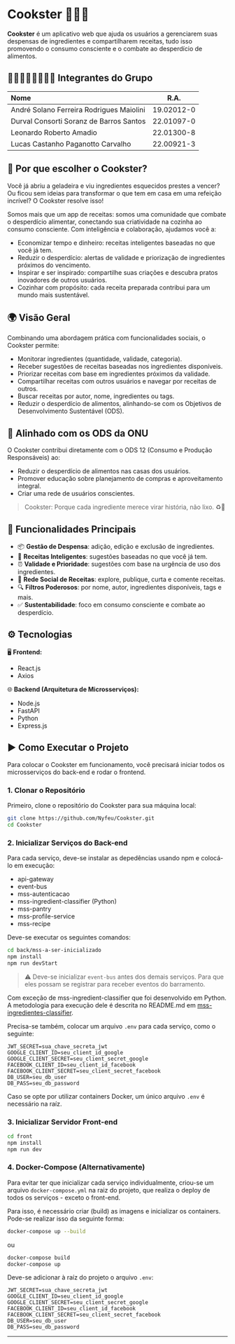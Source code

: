 # Cookster 👨🏻‍🍳

**Cookster** é um aplicativo web que ajuda os usuários a gerenciarem suas despensas de ingredientes e compartilharem receitas, tudo isso promovendo o consumo consciente e o combate ao desperdício de alimentos.

## 👨🏻‍👩🏻‍👦🏻‍👦🏻 Integrantes do Grupo

| Nome | R.A. |
|:---|:--:|
| André Solano Ferreira Rodrigues Maiolini | 19.02012-0 |
| Durval Consorti Soranz de Barros Santos  | 22.01097-0 |
| Leonardo Roberto Amadio | 22.01300-8 | 
| Lucas Castanho Paganotto Carvalho | 22.00921-3 | 

## 🌟 Por que escolher o Cookster?

Você já abriu a geladeira e viu ingredientes esquecidos prestes a vencer? Ou ficou sem ideias para transformar o que tem em casa em uma refeição incrível? O Cookster resolve isso!

Somos mais que um app de receitas: somos uma comunidade que combate o desperdício alimentar, conectando sua criatividade na cozinha ao consumo consciente. Com inteligência e colaboração, ajudamos você a:

- Economizar tempo e dinheiro: receitas inteligentes baseadas no que você já tem.
- Reduzir o desperdício: alertas de validade e priorização de ingredientes próximos do vencimento.
- Inspirar e ser inspirado: compartilhe suas criações e descubra pratos inovadores de outros usuários.
- Cozinhar com propósito: cada receita preparada contribui para um mundo mais sustentável.

## 🌍 Visão Geral

Combinando uma abordagem prática com funcionalidades sociais, o Cookster permite:

- Monitorar ingredientes (quantidade, validade, categoria).
- Receber sugestões de receitas baseadas nos ingredientes disponíveis.
- Priorizar receitas com base em ingredientes próximos da validade.
- Compartilhar receitas com outros usuários e navegar por receitas de outros.
- Buscar receitas por autor, nome, ingredientes ou tags.
- Reduzir o desperdício de alimentos, alinhando-se com os Objetivos de Desenvolvimento Sustentável (ODS).

## 🌱 Alinhado com os ODS da ONU

O Cookster contribui diretamente com o ODS 12 (Consumo e Produção Responsáveis) ao:
- Reduzir o desperdício de alimentos nas casas dos usuários.
- Promover educação sobre planejamento de compras e aproveitamento integral.
- Criar uma rede de usuários conscientes.

> Cookster: Porque cada ingrediente merece virar história, não lixo. ♻️🍴

## 🚀 Funcionalidades Principais

- 📦 **Gestão de Despensa**: adição, edição e exclusão de ingredientes.
- 🔪 **Receitas Inteligentes**: sugestões baseadas no que você já tem.
- ⏰ **Validade e Prioridade**: sugestões com base na urgência de uso dos ingredientes.
- 📲 **Rede Social de Receitas**: explore, publique, curta e comente receitas.
- 🔍 **Filtros Poderosos**: por nome, autor, ingredientes disponíveis, tags e mais.
- ✅ **Sustentabilidade**: foco em consumo consciente e combate ao desperdício.

## ⚙️ Tecnologias

🖥️ **Frontend:**
- React.js
- Axios

🌐 **Backend (Arquitetura de Microsserviços):**
- Node.js
- FastAPI
- Python
- Express.js

## ▶️ Como Executar o Projeto

Para colocar o Cookster em funcionamento, você precisará iniciar todos os microsserviços do back-end e rodar o frontend.

### 1. Clonar o Repositório

Primeiro, clone o repositório do Cookster para sua máquina local:

```bash
git clone https://github.com/Nyfeu/Cookster.git
cd Cookster
```

### 2. Inicializar Serviços do Back-end

Para cada serviço, deve-se instalar as depedências usando npm e colocá-lo em execução:
- api-gateway
- event-bus
- mss-autenticacao
- mss-ingredient-classifier (Python)
- mss-pantry
- mss-profile-service
- mss-recipe

Deve-se executar os seguintes comandos:

```bash
cd back/mss-a-ser-inicializado
npm install
npm run devStart
```

> ⚠️ Deve-se inicializar `event-bus` antes dos demais serviços. Para que eles possam se registrar para receber eventos do barramento.

Com exceção de mss-ingredient-classifier que foi desenvolvido em Python. A metodologia para execução dele é descrita no README.md em [mss-ingredientes-classifier](https://github.com/Nyfeu/Cookster/back/mss-ingredient-classifier).

Precisa-se também, colocar um arquivo `.env` para cada serviço, como o seguinte:
```
JWT_SECRET=sua_chave_secreta_jwt
GOOGLE_CLIENT_ID=seu_client_id_google
GOOGLE_CLIENT_SECRET=seu_client_secret_google
FACEBOOK_CLIENT_ID=seu_client_id_facebook
FACEBOOK_CLIENT_SECRET=seu_client_secret_facebook
DB_USER=seu_db_user
DB_PASS=seu_db_password
```

Caso se opte por utilizar containers Docker, um único arquivo `.env` é necessário na raíz.

### 3. Inicializar Servidor Front-end

```bash 
cd front
npm install
npm run dev
```

### 4. Docker-Compose (Alternativamente)

Para evitar ter que inicializar cada serviço individualmente, criou-se um arquivo `docker-compose.yml` na raiz do projeto, que realiza o deploy de todos os serviços - exceto o front-end. 

Para isso, é necessário criar (build) as imagens e inicializar os containers. Pode-se realizar isso da seguinte forma:

```bash
docker-compose up --build
```

ou

```bash
docker-compose build
docker-compose up
```

Deve-se adicionar à raíz do projeto o arquivo `.env`:
```
JWT_SECRET=sua_chave_secreta_jwt
GOOGLE_CLIENT_ID=seu_client_id_google
GOOGLE_CLIENT_SECRET=seu_client_secret_google
FACEBOOK_CLIENT_ID=seu_client_id_facebook
FACEBOOK_CLIENT_SECRET=seu_client_secret_facebook
DB_USER=seu_db_user
DB_PASS=seu_db_password
```

---
